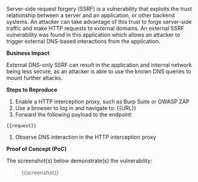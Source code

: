 Server-side request forgery (SSRF) is a vulnerability that exploits the trust relationship between a server and an application, or other backend systems. An attacker can take advantage of this trust to forge server-side traffic and make HTTP requests to external domains. An external SSRF vulnerability was found in this application which allows an attacker to trigger external DNS-based interactions from the application.

**Business Impact**

External DNS-only SSRF can result in the application and internal network being less secure, as an attacker is able to use the known DNS queries to mount further attacks.

**Steps to Reproduce**

1. Enable a HTTP interception proxy, such as Burp Suite or OWASP ZAP
1. Use a browser to log in and navigate to: {{URL}}
1. Forward the following payload to the endpoint:

```http
{{request}}
```

1. Observe DNS interaction in the HTTP interception proxy

**Proof of Concept (PoC)**

The screenshot(s) below demonstrate(s) the vulnerability:
>
> {{screenshot}}
